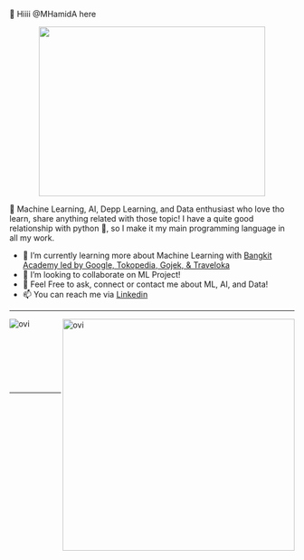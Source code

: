 👋 Hiiii @MHamidA here

<p align="center">
  <img src="https://user-images.githubusercontent.com/99332005/167875149-51469304-1b84-4732-af87-45858c250ff2.gif" width="400" height="300"/>
</p>

👀 Machine Learning, AI, Depp Learning, and Data enthusiast who love tho learn, share anything related with those topic! I have a quite good relationship with python 🐍, so I make it my main programming language in all my work.

- 🌱 I’m currently learning more about Machine Learning with [Bangkit Academy led by Google, Tokopedia, Gojek, & Traveloka](https://www.linkedin.com/company/bangkit-academy/mycompany/)
- 💞️ I’m looking to collaborate on ML Project!
- :thought_balloon: Feel Free to ask, connect or contact me about ML, AI, and Data!
- 📫 You can reach me via [Linkedin](https://www.linkedin.com/in/mhamidasn/)
<hr>
<p><img align="left" src="https://github-readme-stats.vercel.app/api/top-langs?username=MHamidA&show_icons=true&locale=en&layout=compact&theme=chartreuse-dark&count_private=true" alt="ovi" /></p>
<p>&nbsp;<img align="right" src="https://github-readme-stats.vercel.app/api?username=MHamidA&show_icons=true&locale=en&theme=chartreuse-dark" alt="ovi" width="410" /></p>
<br><br><br><br><br>
<hr>

<!---
MHamidA/MHamidA is a ✨ special ✨ repository because its `README.md` (this file) appears on your GitHub profile.
You can click the Preview link to take a look at your changes.
--->
